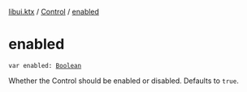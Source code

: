 [libui.ktx](../index.md) / [Control](index.md) / [enabled](./enabled.md)

# enabled

`var enabled: `[`Boolean`](https://kotlinlang.org/api/latest/jvm/stdlib/kotlin/-boolean/index.html)

Whether the Control should be enabled or disabled. Defaults to `true`.

